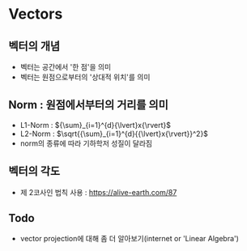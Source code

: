 # Vectors


## 벡터의 개념
- 벡터는 공간에서 '한 점'을 의미
- 벡터는 원점으로부터의 '상대적 위치'를 의미

## Norm : 원점에서부터의 거리를 의미
- L1-Norm : ${\sum}_{i=1}^{d}{\lvert}x{\rvert}$
- L2-Norm : $\sqrt{{\sum}_{i=1}^{d}{{\lvert}x{\rvert}}^2}$   
- norm의 종류에 따라 기하학저 성질이 달라짐

## 벡터의 각도
- 제 2코사인 법칙 사용 : <https://alive-earth.com/87>

## Todo
- vector projection에 대해 좀 더 알아보기(internet or 'Linear Algebra')
